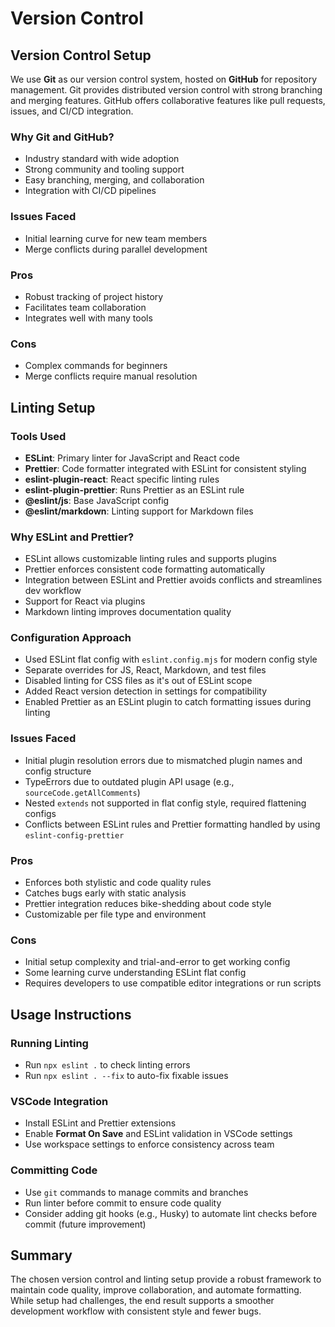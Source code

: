 
# Version Control 

## Version Control Setup

We use **Git** as our version control system, hosted on **GitHub** for repository management. Git provides distributed version control with strong branching and merging features. GitHub offers collaborative features like pull requests, issues, and CI/CD integration.

### Why Git and GitHub?
- Industry standard with wide adoption
- Strong community and tooling support
- Easy branching, merging, and collaboration
- Integration with CI/CD pipelines

### Issues Faced
- Initial learning curve for new team members
- Merge conflicts during parallel development

### Pros
- Robust tracking of project history
- Facilitates team collaboration
- Integrates well with many tools

### Cons
- Complex commands for beginners
- Merge conflicts require manual resolution

## Linting Setup

### Tools Used
- **ESLint**: Primary linter for JavaScript and React code
- **Prettier**: Code formatter integrated with ESLint for consistent styling
- **eslint-plugin-react**: React specific linting rules
- **eslint-plugin-prettier**: Runs Prettier as an ESLint rule
- **@eslint/js**: Base JavaScript config
- **@eslint/markdown**: Linting support for Markdown files

### Why ESLint and Prettier?
- ESLint allows customizable linting rules and supports plugins
- Prettier enforces consistent code formatting automatically
- Integration between ESLint and Prettier avoids conflicts and streamlines dev workflow
- Support for React via plugins
- Markdown linting improves documentation quality

### Configuration Approach
- Used ESLint flat config with `eslint.config.mjs` for modern config style
- Separate overrides for JS, React, Markdown, and test files
- Disabled linting for CSS files as it's out of ESLint scope
- Added React version detection in settings for compatibility
- Enabled Prettier as an ESLint plugin to catch formatting issues during linting

### Issues Faced
- Initial plugin resolution errors due to mismatched plugin names and config structure
- TypeErrors due to outdated plugin API usage (e.g., `sourceCode.getAllComments`)
- Nested `extends` not supported in flat config style, required flattening configs
- Conflicts between ESLint rules and Prettier formatting handled by using `eslint-config-prettier`

### Pros
- Enforces both stylistic and code quality rules
- Catches bugs early with static analysis
- Prettier integration reduces bike-shedding about code style
- Customizable per file type and environment

### Cons
- Initial setup complexity and trial-and-error to get working config
- Some learning curve understanding ESLint flat config
- Requires developers to use compatible editor integrations or run scripts

## Usage Instructions

### Running Linting
- Run `npx eslint .` to check linting errors
- Run `npx eslint . --fix` to auto-fix fixable issues

### VSCode Integration
- Install ESLint and Prettier extensions
- Enable **Format On Save** and ESLint validation in VSCode settings
- Use workspace settings to enforce consistency across team

### Committing Code
- Use `git` commands to manage commits and branches
- Run linter before commit to ensure code quality
- Consider adding git hooks (e.g., Husky) to automate lint checks before commit (future improvement)

## Summary

The chosen version control and linting setup provide a robust framework to maintain code quality, improve collaboration, and automate formatting. While setup had challenges, the end result supports a smoother development workflow with consistent style and fewer bugs.
